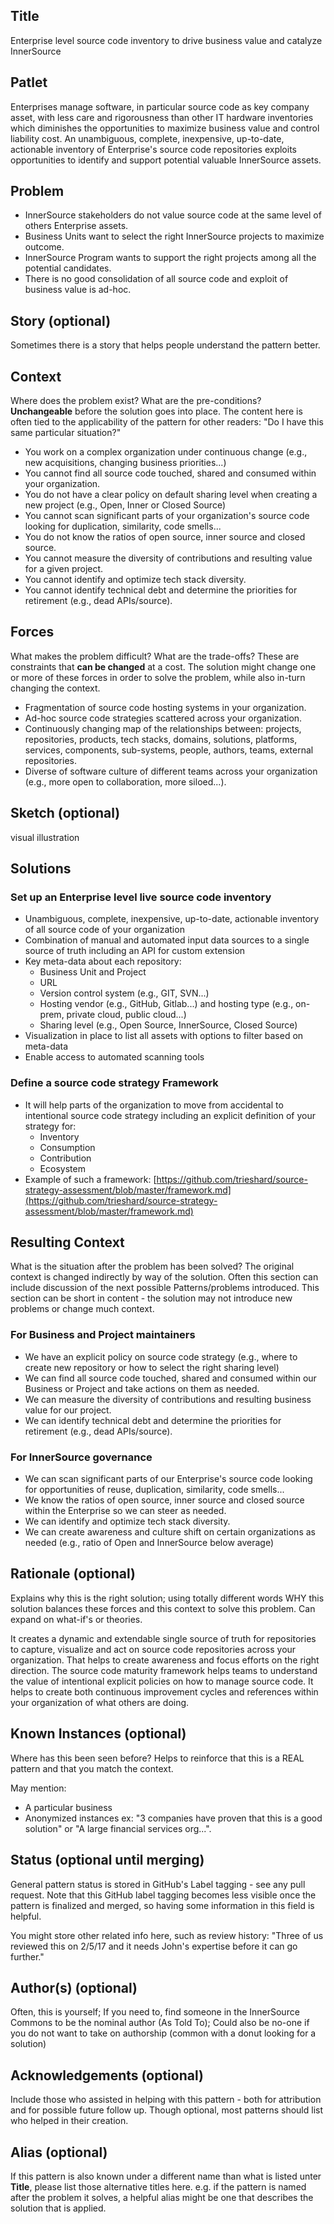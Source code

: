 ## Title

Enterprise level source code inventory to drive business value and catalyze InnerSource

## Patlet

Enterprises manage software, in particular source code as key company asset, with less care and rigorousness than other IT hardware inventories which diminishes the opportunities to maximize business value and control liability cost. An unambiguous, complete, inexpensive, up-to-date, actionable inventory of Enterprise's source code repositories exploits opportunities to identify and support potential valuable InnerSource assets.

## Problem

* InnerSource stakeholders do not value source code at the same level of others Enterprise assets.
* Business Units want to select the right InnerSource projects to maximize outcome.
* InnerSource Program wants to support the right projects among all the potential candidates.
* There is no good consolidation of all source code and exploit of business value is ad-hoc.

## Story (optional)

Sometimes there is a story that helps people understand the pattern better.

## Context

Where does the problem exist? What are the pre-conditions? **Unchangeable** before the solution goes into place. The content here is often tied to the applicability of the pattern for other readers: "Do I have this same particular situation?"

* You work on a complex organization under continuous change (e.g., new acquisitions, changing business priorities...)
* You cannot find all source code touched, shared and consumed within your organization.
* You do not have a clear policy on default sharing level when creating a new project (e.g., Open, Inner or Closed Source)
* You cannot scan significant parts of your organization's source code looking for duplication, similarity, code smells...
* You do not know the ratios of open source, inner source and closed source.
* You cannot measure the diversity of contributions and resulting value for a given project.
* You cannot identify and optimize tech stack diversity.
* You cannot identify technical debt and determine the priorities for retirement (e.g., dead APIs/source).

## Forces

What makes the problem difficult? What are the trade-offs? These are constraints that **can be changed** at a cost. The solution might change one or more of these forces in order to solve the problem, while also in-turn changing the context.

* Fragmentation of source code hosting systems in your organization.
* Ad-hoc source code strategies scattered across your organization.
* Continuously changing map of the relationships between: projects, repositories, products, tech stacks, domains, solutions, platforms, services, components, sub-systems, people, authors, teams, external repositories.
* Diverse of software culture of different teams across your organization (e.g., more open to collaboration, more siloed...).

## Sketch (optional)

visual illustration

## Solutions

### Set up an Enterprise level live source code inventory

* Unambiguous, complete, inexpensive, up-to-date, actionable inventory of all source code of your organization
* Combination of manual and automated input data sources to a single source of truth including an API for custom extension
* Key meta-data about each repository:
  * Business Unit and Project
  * URL
  * Version control system (e.g., GIT, SVN...)
  * Hosting vendor (e.g., GitHub, Gitlab...) and hosting type (e.g., on-prem, private cloud, public cloud...)
  * Sharing level (e.g., Open Source, InnerSource, Closed Source)
* Visualization in place to list all assets with options to filter based on meta-data
* Enable access to automated scanning tools

### Define a source code strategy Framework

* It will help parts of the organization to move from accidental to intentional source code strategy including an explicit definition of your strategy for:
  * Inventory
  * Consumption
  * Contribution
  * Ecosystem
* Example of such a framework: [https://github.com/trieshard/source-strategy-assessment/blob/master/framework.md](https://github.com/trieshard/source-strategy-assessment/blob/master/framework.md)

## Resulting Context

What is the situation after the problem has been solved? The original context is changed indirectly by way of the solution. Often this section can include discussion of the next possible Patterns/problems introduced. This section can be short in content - the solution may not introduce new problems or change much context.

### For Business and Project maintainers

* We have an explicit policy on source code strategy (e.g., where to create new repository or how to select the right sharing level)
* We can find all source code touched, shared and consumed within our Business or Project and take actions on them as needed.
* We can measure the diversity of contributions and resulting business value for our project.
* We can identify technical debt and determine the priorities for retirement (e.g., dead APIs/source).

### For InnerSource governance

* We can scan significant parts of our Enterprise's source code looking for opportunities of reuse, duplication, similarity, code smells...
* We know the ratios of open source, inner source and closed source within the Enterprise so we can steer as needed.
* We can identify and optimize tech stack diversity.
* We can create awareness and culture shift on certain organizations as needed (e.g., ratio of Open and InnerSource below average)

## Rationale (optional)

Explains why this is the right solution; using totally different words WHY this solution balances these forces and this context to solve this problem. Can expand on what-if's or theories.

It creates a dynamic and extendable single source of truth for repositories to capture, visualize and act on source code repositories across your organization. That helps to create awareness and focus efforts on the right direction. The source code maturity framework helps teams to understand the value of intentional explicit policies on how to manage source code. It helps to create both continuous improvement cycles and references within your organization of what others are doing.

## Known Instances (optional)

Where has this been seen before? Helps to reinforce that this is a REAL pattern and that you match the context.

May mention:

* A particular business
* Anonymized instances ex: "3 companies have proven that this is a good solution" or "A large financial services org...".

## Status (optional until merging)

General pattern status is stored in GitHub's Label tagging - see any pull request. Note that this GitHub label tagging becomes less visible once the pattern is finalized and merged, so having some information in this field is helpful.

You might store other related info here, such as review history: "Three of us reviewed this on 2/5/17 and it needs John's expertise before it can go further."

## Author(s) (optional)

Often, this is yourself; If you need to, find someone in the InnerSource Commons to be the nominal author (As Told To); Could also be no-one if you do not want to take on authorship (common with a donut looking for a solution)

## Acknowledgements (optional)

Include those who assisted in helping with this pattern - both for attribution and for possible future follow up. Though optional, most patterns should list who helped in their creation.

## Alias (optional)

If this pattern is also known under a different name than what is listed unter **Title**, please list those alternative titles here. e.g. if the pattern is named after the problem it solves, a helpful alias might be one that describes the solution that is applied.
